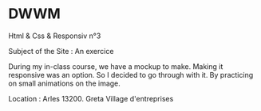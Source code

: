 # DWWM

Html & Css & Responsiv n°3

Subject of the Site : An exercice

During my in-class course, we have a mockup to make. Making it responsive was an option. So I decided to go through with it. By practicing on small animations on the image.

Location : Arles 13200. Greta Village d'entreprises
